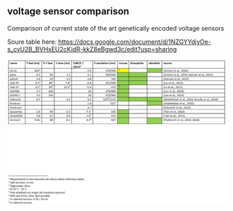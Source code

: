 ## voltage sensor comparison

Comparison of current state of the art genetically encoded voltage sensors

Soure table here: https://docs.google.com/document/d/1NZGYYdjyOe-s_cvU2B_BVHxEU2cKidR-kkZ8eBgwd3c/edit?usp=sharing

![comparison_table](comparison_table2.png)






